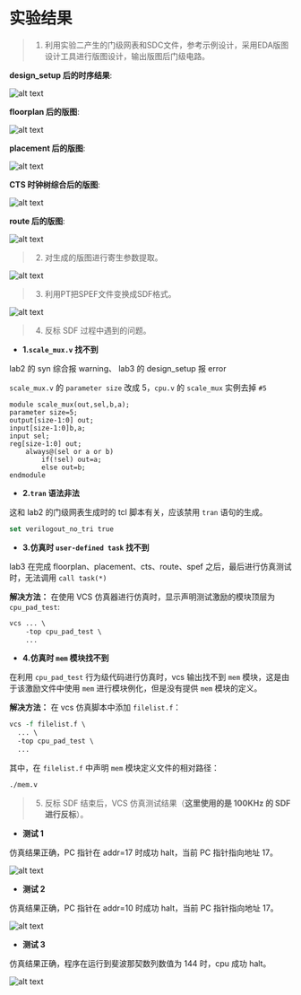 <!--
 * Copyright (c) 2025 by Albresky, All Rights Reserved. 
 * 
 * @Author: Albresky albre02@outlook.com
 * @Date: 2025-05-19 14:48:17
 * @LastEditTime: 2025-06-03 23:16:44
 * @FilePath: /BUPT-EDA-Labs/lab3/README.md
 * 
 * @Description: 
-->

# 实验结果

>1. 利用实验二产生的门级网表和SDC文件，参考示例设计，采用EDA版图设计工具进行版图设计，输出版图后门级电路。

**design_setup 后的时序结果**:

![alt text](./images/design_setup.png)

**floorplan 后的版图**:

![alt text](./images/floorplan.png)

**placement 后的版图**:

![alt text](./images/placement.png)

**CTS 时钟树综合后的版图**:

![alt text](./images/cts.png)

**route 后的版图**:

![alt text](./images/route.png)


>2. 对生成的版图进行寄生参数提取。

![alt text](./images/params.png)

>3. 利用PT把SPEF文件变换成SDF格式。

![alt text](./images/spef2sdf.png)

>4. 反标 SDF 过程中遇到的问题。

- **1.`scale_mux.v` 找不到**

lab2 的 syn 综合报 warning、 lab3 的 design_setup 报 error

`scale_mux.v` 的 `parameter size` 改成 5，`cpu.v` 的 `scale_mux` 实例去掉 `#5`
```
module scale_mux(out,sel,b,a);
parameter size=5;
output[size-1:0] out;
input[size-1:0]b,a;
input sel;
reg[size-1:0] out;
	always@(sel or a or b)
		if(!sel) out=a;
		else out=b;
endmodule
```

- **2.`tran` 语法非法**

这和 lab2 的门级网表生成时的 tcl 脚本有关，应该禁用 `tran` 语句的生成。

```tcl
set verilogout_no_tri true
```

- **3.仿真时 `user-defined task` 找不到**

lab3 在完成 floorplan、placement、cts、route、spef 之后，最后进行仿真测试时，无法调用 `call task(*)` 

**解决方法：**
在使用 VCS 仿真器进行仿真时，显示声明测试激励的模块顶层为 `cpu_pad_test`:

```tcl
vcs ... \
    -top cpu_pad_test \
    ...
```

- **4.仿真时 `mem` 模块找不到**

在利用 `cpu_pad_test` 行为级代码进行仿真时，vcs 输出找不到 `mem` 模块，这是由于该激励文件中使用 `mem` 进行模块例化，但是没有提供 `mem` 模块的定义。

**解决方法：**
在 vcs 仿真脚本中添加 `filelist.f`：

```tcl
vcs -f filelist.f \
  ... \
  -top cpu_pad_test \
  ...
```

其中，在 `filelist.f` 中声明 `mem` 模块定义文件的相对路径：

```tcl
./mem.v
```

>5. 反标 SDF 结束后，VCS 仿真测试结果（**这里使用的是 100KHz 的 SDF 进行反标**）。

- **测试 1**

仿真结果正确，PC 指针在 addr=17 时成功 halt，当前 PC 指针指向地址 17。

![alt text](./images/test1.png)

- **测试 2**

仿真结果正确，PC 指针在 addr=10 时成功 halt，当前 PC 指针指向地址 17。

![alt text](./images/test2.png)

- **测试 3**

仿真结果正确，程序在运行到斐波那契数列数值为 144 时，cpu 成功 halt。

![alt text](./images/test3.png)